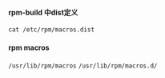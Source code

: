 #### rpm-build 中dist定义

`cat /etc/rpm/macros.dist`
#### rpm macros 

`/usr/lib/rpm/macros`
`/usr/lib/rpm/macros.d/`